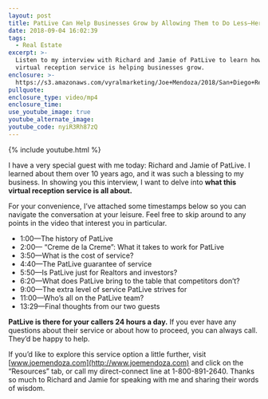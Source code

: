 ```yaml
---
layout: post
title: PatLive Can Help Businesses Grow by Allowing Them to Do Less—Here’s How
date: 2018-09-04 16:02:39
tags:
  - Real Estate
excerpt: >-
  Listen to my interview with Richard and Jamie of PatLive to learn how their
  virtual reception service is helping businesses grow.
enclosure: >-
  https://s3.amazonaws.com/vyralmarketing/Joe+Mendoza/2018/San+Diego+Real+Estate-+A+Very+Special+Interview+With+PatLive.mp4
pullquote:
enclosure_type: video/mp4
enclosure_time:
use_youtube_image: true
youtube_alternate_image:
youtube_code: nyiR3Rh87zQ
---
```


{% include youtube.html %}

I have a very special guest with me today: Richard and Jamie of PatLive. I learned about them over 10 years ago, and it was such a blessing to my business. In showing you this interview, I want to delve into **what this virtual reception service is all about.**

For your convenience, I’ve attached some timestamps below so you can navigate the conversation at your leisure. Feel free to skip around to any points in the video that interest you in particular.

* 1:00—The history of PatLive
* 2:00— “Creme de la Creme”: What it takes to work for PatLive
* 3:50—What is the cost of service?
* 4:40—The PatLive guarantee of service
* 5:50—Is PatLive just for Realtors and investors?
* 6:20—What does PatLive bring to the table that competitors don’t?
* 9:00—The extra level of service PatLive strives for
* 11:00—Who’s all on the PatLive team?
* 13:29—Final thoughts from our two guests

**PatLive is there for your callers 24 hours a day.** If you ever have any questions about their service or about how to proceed, you can always call. They’d be happy to help.

If you’d like to explore this service option a little further, visit [www.joemendoza.com](http://www.joemendoza.com) and click on the “Resources” tab, or call my direct-connect line at 1-800-891-2640. Thanks so much to Richard and Jamie for speaking with me and sharing their words of wisdom.

&nbsp;
